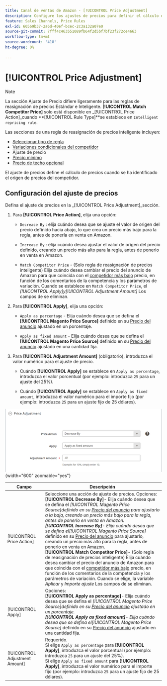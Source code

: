 ```yaml
---
title: Canal de ventas de Amazon - [!UICONTROL Price Adjustment]
description: Configure los ajustes de precios para definir el cálculo de precios cuando haya identificado la fuente de precios del competidor de Amazon.
feature: Sales Channels, Price Rules
exl-id: 60569b37-2a6d-40ef-bcec-2c3a132a07e0
source-git-commit: 7fff4c463551089fb64f2d5bf7bf23f272ce4663
workflow-type: tm+mt
source-wordcount: '418'
ht-degree: 0%

---
```


# [!UICONTROL Price Adjustment]

>[!NOTE]
>
>La sección Ajuste de Precio difiere ligeramente para las reglas de reasignación de precios Estándar e Inteligente. **[!UICONTROL Match Competitor Price]** solo está disponible en _[!UICONTROL Price Action]_cuando **[!UICONTROL Rule Type]**se establece en `Intelligent repricing rule`.

Las secciones de una regla de reasignación de precios inteligente incluyen:

- [Seleccionar tipo de regla](./intelligent-repricing-rules.md)
- [Variaciones condicionales del competidor](./competitor-conditional-variances.md)
- Ajuste de precio
- [Precio mínimo](./floor-price.md)
- [Precio de techo opcional](./optional-ceiling-price.md)

El ajuste de precios define el cálculo de precios cuando se ha identificado el origen de precios del competidor.

## Configuración del ajuste de precios

Defina el ajuste de precios en la _[!UICONTROL Price Adjustment]_sección.

1. Para **[!UICONTROL Price Action]**, elija una opción:

   - `Decrease By` : elija cuándo desea que se ajuste el valor de origen del precio definido hacia abajo, lo que crea un precio más bajo para la regla, antes de ponerla en venta en Amazon.

   - `Increase By` : elija cuándo desea ajustar el valor de origen del precio definido, creando un precio más alto para la regla, antes de ponerlo en venta en Amazon.

   - `Match Competitor Price` - (Solo regla de reasignación de precios inteligente) Elija cuándo desea cambiar el precio del anuncio de Amazon para que coincida con el [competidor más bajo](./lowest-competitor-pricing.md) precio, en función de los comentarios de la competencia y los parámetros de variación. Cuando se establece en `Match Competitor Price`, el _[!UICONTROL Apply]_y_[!UICONTROL Adjustment Amount]_ Los campos de se eliminan.

1. Para **[!UICONTROL Apply]**, elija una opción:

   - `Apply as percentage` - Elija cuándo desea que se defina el **[!UICONTROL Magento Price Source]** definido en su [Precio del anuncio](./listing-price.md) ajustado en un porcentaje.

   - `Apply as fixed amount` - Elija cuándo desea que se defina el **[!UICONTROL Magento Price Source]** definido en su [Precio del anuncio](./listing-price.md) ajustado en una cantidad fija.

1. Para **[!UICONTROL Adjustment Amount]** (obligatorio), introduzca el valor numérico para el ajuste de precio.

   - Cuándo **[!UICONTROL Apply]** se establece en `Apply as percentage`, introduzca el valor porcentual (por ejemplo: introduzca `25` para un ajuste del 25%).

   - Cuándo **[!UICONTROL Apply]** se establece en `Apply as fixed amount`, introduzca el valor numérico para el importe fijo (por ejemplo: introduzca `25` para un ajuste fijo de 25 dólares).

![Regla de reasignación de precios inteligente: ajuste de precios](assets/amazon-price-adjustment.png){width="600" zoomable="yes"}

| Campo | Descripción |
|--------------------------------|-------------------------------------------------------------------------------------------------------------------------------------------------------------------------------------------------------------------------------------------------------------------------------------------------------------------------------------------------------------------------------------------------------------------------------------------------------------------------------------------------------------------------------------------------------------------------------------------------------------------------------------------------------------------------------------------------------------------------------------------------------------------------------------------------------------------------------------------------------------------------------------------|
| [!UICONTROL Price Action] | Seleccione una acción de ajuste de precios. Opciones:<br>**[!UICONTROL Decrease By]**- Elija cuándo desea que se defina el _[!UICONTROL Magento Price Source]_definido en su [Precio del anuncio](./listing-price.md) para ajustarlo a la baja, creando un precio más bajo para la regla, antes de ponerlo en venta en Amazon.<br>**[!UICONTROL Increase By]**- Elija cuándo desea que se defina el_[!UICONTROL Magento Price Source]_ definido en su [Precio del anuncio](./listing-price.md) para ajustarlo, creando un precio más alto para la regla, antes de ponerlo en venta en Amazon.<br>**[!UICONTROL Match Competitor Price]**- (Solo regla de reasignación de precios inteligente) Elija cuándo desea cambiar el precio del anuncio de Amazon para que coincida con el [competidor más bajo](./lowest-competitor-pricing.md) precio, en función de los comentarios de la competencia y los parámetros de variación. Cuando se elige, la variable _Aplicar_ y _Importe ajuste_ Los campos de se eliminan. |
| [!UICONTROL Apply] | Opciones:<br>**[!UICONTROL Apply as percentage]**- Elija cuándo desea que se defina el _[!UICONTROL Magento Price Source]_definido en su [Precio del anuncio](./listing-price.md) ajustado en un porcentaje.<br>**[!UICONTROL Apply as fixed amount]**- Elija cuándo desea que se defina el_[!UICONTROL Magento Price Source]_ definido en su [Precio del anuncio](./listing-price.md) ajustado en una cantidad fija. |
| [!UICONTROL Adjustment Amount] | Requerido.<br>Si elige `Apply as percentage` para **[!UICONTROL Apply]**, introduzca el valor porcentual (por ejemplo: introduzca `25` para un ajuste del 25%).<br>Si elige `Apply as fixed amount` para **[!UICONTROL Apply]**, introduzca el valor numérico para el importe fijo (por ejemplo: introduzca `25` para un ajuste fijo de 25 dólares). |
